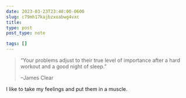 ```yaml
---
date: 2023-03-23T23:48:00-0600
slug: c79mh17kajbzxoabwg4vxc
title: 
type: post
post_type: note

tags: []
---
```


> 
> “Your problems adjust to their true level of importance after a hard workout and a good night of sleep.”
> 
> 
> –James Clear
> 
> 
> 


I like to take my feelings and put them in a muscle.



